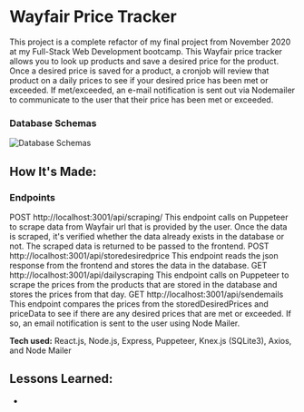 # Wayfair Price Tracker
This project is a complete refactor of my final project from November 2020 at my Full-Stack Web Development bootcamp. This Wayfair price tracker allows you to look up products and save a desired price for the product. Once a desired price is saved for a product, a cronjob will review that product on a daily prices to see if your desired price has been met or exceeded. If met/exceeded, an e-mail notification is sent out via Nodemailer to communicate to the user that their price has been met or exceeded.

### Database Schemas
![Database Schemas](https://i.imgur.com/2RHJJqG.png)

## How It's Made:

### Endpoints
POST http://localhost:3001/api/scraping/
This endpoint calls on Puppeteer to scrape data from Wayfair url that is provided by the user. Once the data is scraped, it's verified whether the data already exists in the database or not. The scraped data is returned to be passed to the frontend.
POST http://localhost:3001/api/storedesiredprice
This endpoint reads the json response from the frontend and stores the data in the database.
GET http://localhost:3001/api/dailyscraping
This endpoint calls on Puppeteer to scrape the prices from the products that are stored in the database and stores the prices from that day.
GET http://localhost:3001/api/sendemails
This endpoint compares the prices from the storedDesiredPrices and priceData to see if there are any desired prices that are met or exceeded. If so, an email notification is sent to the user using Node Mailer.

**Tech used:** React.js, Node.js, Express, Puppeteer, Knex.js (SQLite3), Axios, and Node Mailer

## Lessons Learned:
- 
